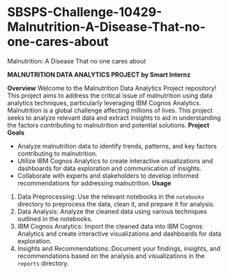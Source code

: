# SBSPS-Challenge-10429-Malnutrition-A-Disease-That-no-one-cares-about
Malnutrition: A Disease That no one cares about

**MALNUTRITION DATA ANALYTICS PROJECT
by Smart Internz**

**Overview**
Welcome to the Malnutrition Data Analytics Project repository! This project aims to address the critical issue of malnutrition using data analytics techniques, 
particularly leveraging IBM Cognos Analytics. Malnutrition is a global challenge affecting millions of lives. This project seeks to analyze relevant data and 
extract insights to aid in understanding the factors contributing to malnutrition and potential solutions.
**Project Goals**
- Analyze malnutrition data to identify trends, patterns, and key factors contributing to malnutrition.
- Utilize IBM Cognos Analytics to create interactive visualizations and dashboards for data exploration and communication of insights.
- Collaborate with experts and stakeholders to develop informed recommendations for addressing malnutrition.
**Usage**
1. Data Preprocessing: Use the relevant notebooks in the `notebooks` directory to preprocess the data, clean it, and prepare it for analysis.
2. Data Analysis: Analyze the cleaned data using various techniques outlined in the notebooks.
3. IBM Cognos Analytics: Import the cleaned data into IBM Cognos Analytics and create interactive visualizations and dashboards for data exploration.
4. Insights and Recommendations: Document your findings, insights, and recommendations based on the analysis and visualizations in the `reports` directory.

